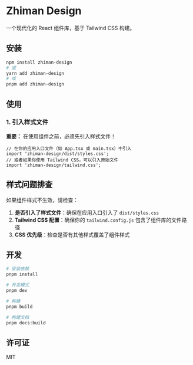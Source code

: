 # Zhiman Design

一个现代化的 React 组件库，基于 Tailwind CSS 构建。

## 安装

```bash
npm install zhiman-design
# 或
yarn add zhiman-design
# 或
pnpm add zhiman-design
```

## 使用

### 1. 引入样式文件

**重要：** 在使用组件之前，必须先引入样式文件！

```tsx
// 在你的应用入口文件（如 App.tsx 或 main.tsx）中引入
import 'zhiman-design/dist/styles.css';
// 或者如果你使用 Tailwind CSS，可以引入原始文件
import 'zhiman-design/tailwind.css';
```


## 样式问题排查

如果组件样式不生效，请检查：

1. **是否引入了样式文件**：确保在应用入口引入了 `dist/styles.css`
2. **Tailwind CSS 配置**：确保你的 `tailwind.config.js` 包含了组件库的文件路径
3. **CSS 优先级**：检查是否有其他样式覆盖了组件样式

## 开发

```bash
# 安装依赖
pnpm install

# 开发模式
pnpm dev

# 构建
pnpm build

# 构建文档
pnpm docs:build
```

## 许可证

MIT
